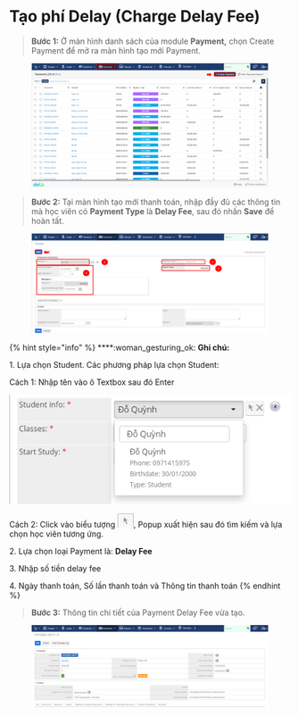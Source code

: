 # Tạo phí Delay (Charge Delay Fee)

> **Bước 1:** Ở màn hình danh sách của module **Payment,** chọn Create Payment để mở ra màn hình tạo mới Payment.

<figure><img src="../../../.gitbook/assets/image (52) (3).png" alt=""><figcaption></figcaption></figure>

> **Bước 2:** Tại màn hình tạo mới thanh toán, nhập đầy đủ các thông tin mà học viên có **Payment Type** là **Delay Fee**, sau đó nhấn **Save** để hoàn tất.

<figure><img src="../../../.gitbook/assets/image (54) (3).png" alt=""><figcaption></figcaption></figure>

{% hint style="info" %}
****:woman\_gesturing\_ok: **Ghi chú:**

1\. Lựa chọn Student. Các phương pháp lựa chọn Student:

Cách 1: Nhập tên vào ô Textbox sau đó Enter

<img src="../../../.gitbook/assets/Enroll3.png" alt="" data-size="original">&#x20;


Cách 2: Click vào biểu tượng <img src="../../../.gitbook/assets/Enroll4.png" alt="" data-size="line">, Popup xuất hiện sau đó tìm kiếm và lựa chọn học viên tương ứng.

2\. Lựa chọn loại Payment là: **Delay Fee**

3\. Nhập số tiền delay fee

4\. Ngày thanh toán, Số lần thanh toán và Thông tin thanh toán
{% endhint %}

> **Bước 3:** Thông tin chi tiết của Payment Delay Fee vừa tạo.

<figure><img src="../../../.gitbook/assets/image (66).png" alt=""><figcaption></figcaption></figure>
